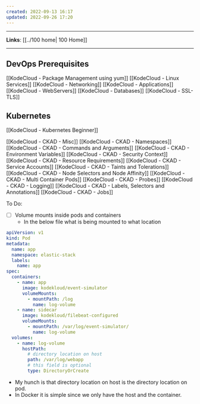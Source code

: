 ```yaml
---
created: 2022-09-13 16:17
updated: 2022-09-26 17:20
---
```

---
**Links**: [[../100 home| 100 Home]]

---
## DevOps Prerequisites 
[[KodeCloud - Package Management using yum]]
[[KodeCloud - Linux Services]]
[[KodeCloud - Networking]]
[[KodeCloud - Applications]]
[[KodeCloud - WebServers]]
[[KodeCloud - Databases]]
[[KodeCloud - SSL-TLS]]

## Kubernetes
[[KodeCloud - Kubernetes Beginner]]

[[KodeCloud - CKAD - Misc]]
[[KodeCloud - CKAD - Namespaces]]
[[KodeCloud - CKAD - Commands and Arguments]]
[[KodeCloud - CKAD - Environment Variables]]
[[KodeCloud - CKAD - Security Context]]
[[KodeCloud - CKAD - Resource Requirements]]
[[KodeCloud - CKAD - Service Accounts]]
[[KodeCloud - CKAD - Taints and Tolerations]]
[[KodeCloud - CKAD - Node Selectors and Node Affinity]]
[[KodeCloud - CKAD - Multi Container Pods]]
[[KodeCloud - CKAD - Probes]]
[[KodeCloud - CKAD - Logging]]
[[KodeCloud - CKAD - Labels, Selectors and Annotations]]
[[KodeCloud - CKAD - Jobs]]

To Do: 
- [ ] Volume mounts inside pods and containers
	- In the below file what is being mounted to what location
```yaml
apiVersion: v1
kind: Pod
metadata:
  name: app
  namespace: elastic-stack
  labels:
    name: app
spec:
  containers:
    - name: app
      image: kodekloud/event-simulator
      volumeMounts:
        - mountPath: /log
          name: log-volume
    - name: sidecar
      image: kodekloud/filebeat-configured
      volumeMounts:
        - mountPath: /var/log/event-simulator/
          name: log-volume
  volumes:
    - name: log-volume
      hostPath:
		# directory location on host
        path: /var/log/webapp
		# this field is optional
        type: DirectoryOrCreate
```
- My hunch is that directory location on host is the directory location on pod.
- In Docker it is simple since we only have the host and the container. 
